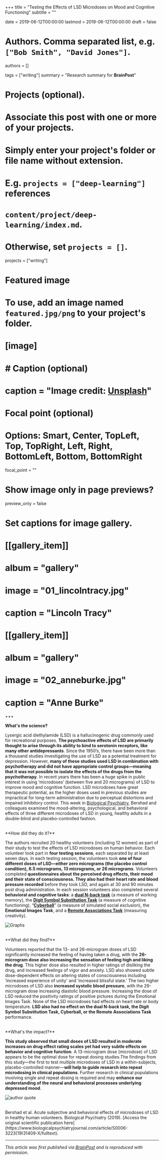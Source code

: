 +++
title = "Testing the Effects of LSD Microdoses on Mood and Cognitive Functioning"
subtitle = ""

date = 2019-06-12T00:00:00
lastmod = 2019-06-12T00:00:00
draft = false

# Authors. Comma separated list, e.g. `["Bob Smith", "David Jones"]`.
authors = []

tags = ["writing"]
summary = "Research summary for **BrainPost**"

# Projects (optional).
#   Associate this post with one or more of your projects.
#   Simply enter your project's folder or file name without extension.
#   E.g. `projects = ["deep-learning"]` references 
#   `content/project/deep-learning/index.md`.
#   Otherwise, set `projects = []`.
projects = ["writing"]

# Featured image
# To use, add an image named `featured.jpg/png` to your project's folder. 
# [image]
#   # Caption (optional)
#   caption = "Image credit: [**Unsplash**](https://unsplash.com/photos/CpkOjOcXdUY)"

  # Focal point (optional)
  # Options: Smart, Center, TopLeft, Top, TopRight, Left, Right, BottomLeft, Bottom, BottomRight
  focal_point = ""

  # Show image only in page previews?
  preview_only = false

# Set captions for image gallery.

# [[gallery_item]]
# album = "gallery"
# image = "01_lincolntracy.jpg"
# caption = "Lincoln Tracy"

# [[gallery_item]]
# album = "gallery"
# image = "02_anneburke.jpg"
# caption = "Anne Burke"

+++

**What's the science?**

Lysergic acid diethylamide (LSD) is a hallucinogenic drug commonly used for recreational purposes. **The psychoactive effects of LSD are primarily thought to arise through its ability to bind to serotonin receptors, like many other antidepressants**. Since the 1950’s, there have been more than a thousand studies investigating the use of LSD as a potential treatment for depression. However, **many of these studies used LSD in combination with psychotherapy and did not have appropriate control groups—meaning that it was not possible to isolate the effects of the drugs from the psychotherapy**. In recent years there has been a huge spike in public interest in using ‘microdoses’ (between five and 20 micrograms) of LSD to improve mood and cognitive function. LSD microdoses have great therapeutic potential, as the higher doses used in previous studies are impractical for long-term administration due to perceptual distortions and impaired inhibitory control. This week in [Biological Psychiatry](https://www.biologicalpsychiatryjournal.com/article/S0006-3223(19)31409-X/fulltext), Bershad and colleagues examined the mood-altering, psychological, and behavioral effects of three different microdoses of LSD in young, healthy adults in a double-blind and placebo-controlled fashion.

<br/>
**How did they do it?**

The authors recruited 20 healthy volunteers (including 12 women) as part of their study to test the effects of LSD microdoses on human behavior. Each volunteer took part in **four testing sessions**, each separated by at least seven days. In each testing session, the volunteers took **one of four different doses of LSD—either zero micrograms (the placebo control condition), 6.5 micrograms, 13 micrograms, or 26 micrograms**. Volunteers completed **questionnaires about the perceived drug effects, their mood and their state of consciousness. They also had their heart rate and blood pressure recorded** before they took LSD, and again at 30 and 90 minutes post drug administration. In each session volunteers also completed several **behavioral and cognitive tasks**: a **[dual N-back task](http://brainworkshop.sourceforge.net/)** (a measure of working memory), the **[Digit Symbol Substitution Task](https://www.sciencedirect.com/topics/medicine-and-dentistry/digit-symbol-substitution-test)** (a measure of cognitive functioning), “**[Cyberball](https://www1.psych.purdue.edu/~willia55/Announce/cyberball.htm)**” (a measure of simulated social exclusion), the **Emotional Images Task**, and a **[Remote Associations Task](https://www.creativehuddle.co.uk/the-remote-associates-test)** (measuring creativity).

![Graphs](/img/BiolPsych_Image_June11.png)

<br/>
**What did they find?**

Volunteers reported that the 13- and 26-microgram doses of LSD significantly increased the feeling of having taken a drug, with the **26-microgram dose also increasing the sensation of feeling high and liking the drug**. This higher dose also resulted in higher ratings of disliking the drug, and increased feelings of vigor and anxiety. LSD also showed subtle dose-dependent effects on altering states of consciousness including ‘increased experience of unity' and ’increased blissful state.’ The two higher microdoses of LSD also **increased systolic blood pressure**, with the 26-microgram dose increasing diastolic blood pressure. Increasing the dose of LSD reduced the positivity ratings of positive pictures during the Emotional Images Task. None of the LSD microdoses had effects on heart rate or body temperature. **LSD also had no effect on the dual N-back task, the Digit Symbol Substitution Task, Cyberball, or the Remote Associations Task** performance.

<br/>
**What's the impact?**

**This study observed that small doses of LSD resulted in moderate increases on drug effect rating scales yet had very subtle effects on behavior and cognitive function**. A 13-microgram dose (microdose) of LSD appears to be the optimal dose for repeat dosing studies.The findings from this study—the first to test multiple microdoses of LSD in a within-subjects, placebo-controlled manner—**will help to guide research into repeat microdosing in clinical populations**. Further research in clinical populations involving single and repeat dosing is required and may **enhance our understanding of the neural and behavioral processes underlying depressed mood**.    

![author quote](/img/BiolPsych_June11_Quote.jpg)

<br/>
Bershad et al. Acute subjective and behavioral effects of microdoses of LSD in healthy human volunteers. Biological Psychiatry (2019). [Access the original scientific publication here](https://www.biologicalpsychiatryjournal.com/article/S0006-3223(19)31409-X/fulltext).

---

*This article was first published via [BrainPost](https://www.brainpost.co/weekly-brainpost/2019/6/11/testing-the-effects-of-lsd-microdoses-on-mood-and-cognitive-functioning) and is reproduced with permission.*

